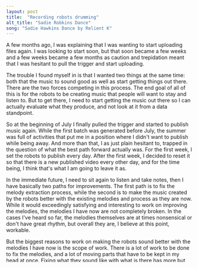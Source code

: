 ```yaml
---
layout: post
title:  "Recording robots drumming"
alt_title: "Sadie Robkins Dance"
song: "Sadie Hawkins Dance by Relient K"
---
```


A few months ago, I was explaining that I was wanting to start uploading files
again. I was looking to start soon, but that soon became a few weeks and a few
weeks became a few months as caution and trepidation meant that I was hesitant
to pull the trigger and start uploading.

The trouble I found myself in is that I wanted two things at the same time: both
that the music to sound good as well as start getting things out there. There
are the two forces competing in this process. The end goal of all of this is for
the robots to be creating music that people will want to stay and listen to. But
to get there, I need to start getting the music out there so I can actually
evaluate what they produce, and not look at it from a data standpoint.

So at the beginning of July I finally pulled the trigger and started to publish
music again. While the first batch was generated before July, the summer was
full of activities that put me in a position where I didn't want to publish
while being away. And more than that, I as just plain hesitant to, trapped in
the question of what the best path forward actually was. For the first week, I
set the robots to publish every day.  After the first week, I decided to reset
it so that there is a new published video every other day, and for the time
being, I think that's what I am going to leave it as.

In the immediate future, I need to sit again to listen and take notes, then I
have basically two paths for improvements. The first path is to fix the
melody extraction process, while the second is to make the music created by the
robots better with the existing melodies and process as they are now. While it
would exceedingly satisfying and interesting to work on improving the melodies,
the melodies I have now are not completely broken. In the cases I've heard so
far, the melodies themselves are at times nonsensical or don't have great
rhythm, but overall they are, I believe at this point, workable.

But the biggest reasons to work on making the robots sound better with the
melodies I have now is the scope of work. There is a lot of work to be done to
fix the melodies, and a lot of moving parts that have to be kept in my head at
once. Fixing what they sound like with what is there has more but smaller
components I can work on in sequence. Each of these components individually
hopefully will make the whole thing more entertaining. Not that I won't tackle
the melodies, I'm sure I will, but this is the better elephant to eat first. And
how do you eat an elephant?  One bite at a time, although, I would assume it'd
go rotten before you can finish the elephant.
